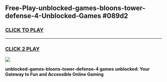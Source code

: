 
## Free-Play-unblocked-games-bloons-tower-defense-4-Unblocked-Games #089d2
<h3>
<a href="https://news.freeplayer.one?title=unblocked-games-bloons-tower-defense-4&ref=8M">CLICK TO PLAY</a></h3>
<hr>

<h3>
<a href="https://news.freeplayer.one?title=unblocked-games-bloons-tower-defense-4&ref=8M">CLICK 2 PLAY</a>
  
</h3>

<a href="https://news.freeplayer.one?title=unblocked-games-bloons-tower-defense-4&ref=8M"><img src="https://clearcache.store/games.png"></a>


**unblocked-games-bloons-tower-defense-4 games unblocked: Your Gateway to Fun and Accessible Online Gaming**
